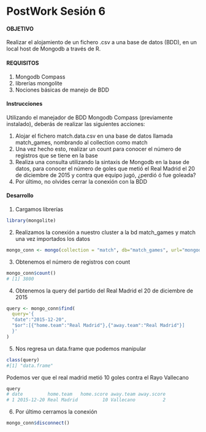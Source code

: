 # PostWork Sesión 6

#### OBJETIVO
Realizar el alojamiento de un fichero .csv a una base de datos (BDD), en un local host de Mongodb a través de R.

#### REQUISITOS
1. Mongodb Compass
2. librerías mongolite
3. Nociones básicas de manejo de BDD

#### Instrucciones
Utilizando el manejador de BDD Mongodb Compass (previamente instalado), deberás de realizar las siguientes acciones:   
1. Alojar el fichero match.data.csv en una base de datos llamada match_games, nombrando al collection como match
2. Una vez hecho esto, realizar un count para conocer el número de registros que se tiene en la base
3. Realiza una consulta utilizando la sintaxis de Mongodb en la base de datos, para conocer el número de goles que metió el Real Madrid el 20 de diciembre de 2015 y contra que equipo jugó, ¿perdió ó fue goleada?
4. Por último, no olvides cerrar la conexión con la BDD

#### Desarrollo
1. Cargamos librerías
```r
library(mongolite)
```
2. Realizamos la conexión a nuestro cluster a la bd match_games y match una vez importados los datos
```r
mongo_conn <- mongo(collection = "match", db="match_games", url="mongodb+srv://mongouser0:o0V7HJaBhYtKgM7N@cluster0.t5c60.mongodb.net/test")
```
3. Obtenemos el número de registros con count
```r
mongo_conn$count()
# [1] 3800
```
4. Obtenemos la query del partido del Real Madrid el 20 de diciembre de 2015
```r
query <- mongo_conn$find(
  query='{
  "date":"2015-12-20", 
  "$or":[{"home.team":"Real Madrid"},{"away.team":"Real Madrid"}]
  }'
)
```
5. Nos regresa un data.frame que podemos manipular
```r
class(query)
#[1] "data.frame"
```
Podemos ver que el real madrid metió 10 goles contra el Rayo Vallecano
```r
query
# date         home.team   home.score away.team away.score
# 1 2015-12-20 Real Madrid         10 Vallecano          2
```

6. Por último cerramos la conexión
```r
mongo_conn$disconnect()
```
